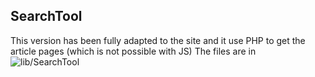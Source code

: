 ## SearchTool
This version has been fully adapted to the site and it use PHP to get the article pages (which is not possible with JS)
The files are in ![lib/SearchTool](https://github.com/Carta-Canta/Website-Modules/tree/main/SearchTool%20(with%20PHP)/lib/SearchTool)
